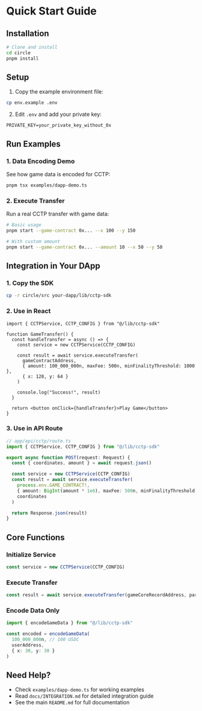 # Quick Start Guide

## Installation

```bash
# Clone and install
cd circle
pnpm install
```

## Setup

1. Copy the example environment file:

```bash
cp env.example .env
```

2. Edit `.env` and add your private key:

```env
PRIVATE_KEY=your_private_key_without_0x
```

## Run Examples

### 1. Data Encoding Demo

See how game data is encoded for CCTP:

```bash
pnpm tsx examples/dapp-demo.ts
```

### 2. Execute Transfer

Run a real CCTP transfer with game data:

```bash
# Basic usage
pnpm start --game-contract 0x... --x 100 --y 150

# With custom amount
pnpm start --game-contract 0x... --amount 10 --x 50 --y 50
```

## Integration in Your DApp

### 1. Copy the SDK

```bash
cp -r circle/src your-dapp/lib/cctp-sdk
```

### 2. Use in React

```tsx
import { CCTPService, CCTP_CONFIG } from "@/lib/cctp-sdk"

function GameTransfer() {
  const handleTransfer = async () => {
    const service = new CCTPService(CCTP_CONFIG)

    const result = await service.executeTransfer(
      gameContractAddress,
      { amount: 100_000_000n, maxFee: 500n, minFinalityThreshold: 1000 },
      { x: 128, y: 64 }
    )

    console.log("Success!", result)
  }

  return <button onClick={handleTransfer}>Play Game</button>
}
```

### 3. Use in API Route

```ts
// app/api/cctp/route.ts
import { CCTPService, CCTP_CONFIG } from "@/lib/cctp-sdk"

export async function POST(request: Request) {
  const { coordinates, amount } = await request.json()

  const service = new CCTPService(CCTP_CONFIG)
  const result = await service.executeTransfer(
    process.env.GAME_CONTRACT!,
    { amount: BigInt(amount * 1e6), maxFee: 500n, minFinalityThreshold: 1000 },
    coordinates
  )

  return Response.json(result)
}
```

## Core Functions

### Initialize Service

```ts
const service = new CCTPService(CCTP_CONFIG)
```

### Execute Transfer

```ts
const result = await service.executeTransfer(gameCoreRecordAddress, params, coordinates)
```

### Encode Data Only

```ts
import { encodeGameData } from "@/lib/cctp-sdk"

const encoded = encodeGameData(
  100_000_000n, // 100 USDC
  userAddress,
  { x: 30, y: 30 }
)
```

## Need Help?

- Check `examples/dapp-demo.ts` for working examples
- Read `docs/INTEGRATION.md` for detailed integration guide
- See the main `README.md` for full documentation
